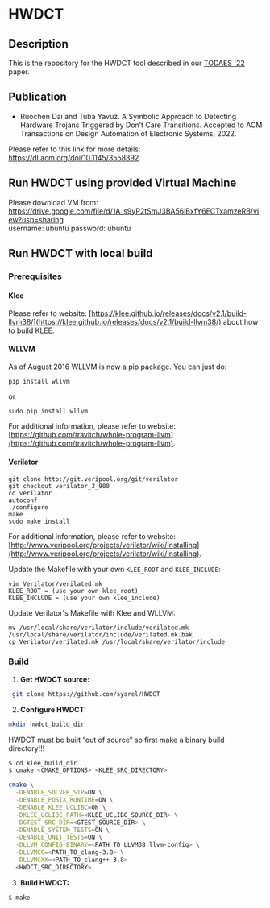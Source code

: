 # HWDCT
## Description
This is the repository for the HWDCT tool described in our [TODAES '22](https://dl.acm.org/doi/10.1145/3558392) paper.

## Publication
- Ruochen Dai and Tuba Yavuz. A Symbolic Approach to Detecting Hardware Trojans Triggered by Don’t Care Transitions. Accepted to ACM Transactions on Design Automation of Electronic Systems, 2022.

Please refer to this link for more details: https://dl.acm.org/doi/10.1145/3558392

## Run HWDCT using provided Virtual Machine
Please download VM from: https://drive.google.com/file/d/1A_s9yP2tSmJ3BA56iBxfY6ECTxamzeRB/view?usp=sharing \
username: ubuntu
password: ubuntu

## Run HWDCT with local build
### Prerequisites
#### Klee
Please refer to website: [https://klee.github.io/releases/docs/v2.1/build-llvm38/](https://klee.github.io/releases/docs/v2.1/build-llvm38/) about 
how to build KLEE.

#### WLLVM

As of August 2016 WLLVM is now a pip package. You can just do:

```
pip install wllvm
```

or

```
sudo pip install wllvm
```

For additional information, please refer to website: [https://github.com/travitch/whole-program-llvm](https://github.com/travitch/whole-program-llvm).

#### Verilator

```
git clone http://git.veripool.org/git/verilator
git checkout verilator_3_900
cd verilator
autoconf
./configure
make
sudo make install
```
For additional information, please refer to website: [http://www.veripool.org/projects/verilator/wiki/Installing](http://www.veripool.org/projects/verilator/wiki/Installing).

Update the Makefile with your own `KLEE_ROOT` and `KLEE_INCLUDE`:

```
vim Verilator/verilated.mk
KLEE_ROOT = (use your own klee_root)
KLEE_INCLUDE = (use your own klee_include)
```

Update Verilator's Makefile with Klee and WLLVM:

```
mv /usr/local/share/verilator/include/verilated.mk /usr/local/share/verilator/include/verilated.mk.bak
cp Verilator/verilated.mk /usr/local/share/verilator/include
```



### Build

1. **Get HWDCT source:**

```bash
 git clone https://github.com/sysrel/HWDCT
```

2. **Configure HWDCT:**

```bash
mkdir hwdct_build_dir
```

HWDCT must be built “out of source” so first make a binary build directory!!!

```bash
$ cd klee_build_dir
$ cmake <CMAKE_OPTIONS> <KLEE_SRC_DIRECTORY>
```

```bash
cmake \
  -DENABLE_SOLVER_STP=ON \
  -DENABLE_POSIX_RUNTIME=ON \
  -DENABLE_KLEE_UCLIBC=ON \
  -DKLEE_UCLIBC_PATH=<KLEE_UCLIBC_SOURCE_DIR> \
  -DGTEST_SRC_DIR=<GTEST_SOURCE_DIR> \
  -DENABLE_SYSTEM_TESTS=ON \
  -DENABLE_UNIT_TESTS=ON \
  -DLLVM_CONFIG_BINARY=<PATH_TO_LLVM38_llvm-config> \
  -DLLVMCC=<PATH_TO_clang-3.8> \
  -DLLVMCXX=<PATH_TO_clang++-3.8>
  <HWDCT_SRC_DIRECTORY>
```

3. **Build HWDCT:**

```bash
$ make
```
